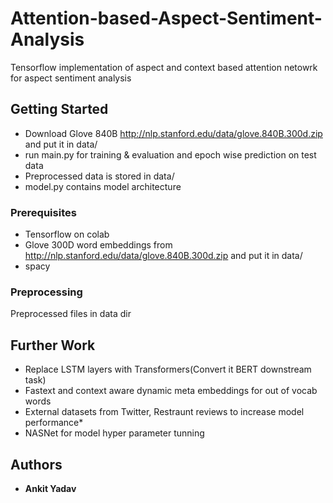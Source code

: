 # Attention-based-Aspect-Sentiment-Analysis
Tensorflow implementation of aspect and context based attention netowrk for aspect sentiment analysis

## Getting Started
* Download Glove 840B http://nlp.stanford.edu/data/glove.840B.300d.zip and put it in data/
* run main.py for training & evaluation and epoch wise prediction on test data
* Preprocessed data is stored in data/
* model.py contains model architecture

### Prerequisites

* Tensorflow on colab
* Glove 300D word embeddings from http://nlp.stanford.edu/data/glove.840B.300d.zip and put it in data/
* spacy 

### Preprocessing
Preprocessed files in data dir

## Further Work
* Replace LSTM layers with Transformers(Convert it BERT downstream task)
* Fastext and context aware dynamic meta embeddings for out of vocab words
* External datasets from Twitter, Restraunt reviews to increase model performance* 
* NASNet for model hyper parameter tunning

## Authors

* **Ankit Yadav**
